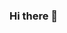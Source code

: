 ### Hi there 👋

<!--
**bxersqaz/bxersqaz** is a ✨ _special_ ✨ repository because its `README.md` (this file) appears on your GitHub profile.

Here are some ideas to get you started:

- 🔭 I’m currently working on ML/AI
- 🌱 I’m currently learning DL
- 👯 I’m looking to collaborate on a DL project
- 🤔 I’m looking for help with Deployment   
- 💬 Ask me about something
- 📫 How to reach me: email:panirudh1@gmail.com
- 😄 Pronouns: 2211
- ⚡ Fun fact: yes
-->
